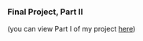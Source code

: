 ### Final Project, Part II 
(you can view Part I of my project [here](/https://maryuengert.github.io/TSWD-portfolio/project-part1.html))

